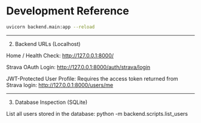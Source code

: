 # Development Reference

```bash
uvicorn backend.main:app --reload
```

---

2. Backend URLs (Localhost)

Home / Health Check:
http://127.0.0.1:8000/

Strava OAuth Login:
http://127.0.0.1:8000/auth/strava/login

JWT-Protected User Profile:
Requires the access token returned from Strava login:
http://127.0.0.1:8000/users/me

---

3. Database Inspection (SQLite)

List all users stored in the database:
python -m backend.scripts.list_users
